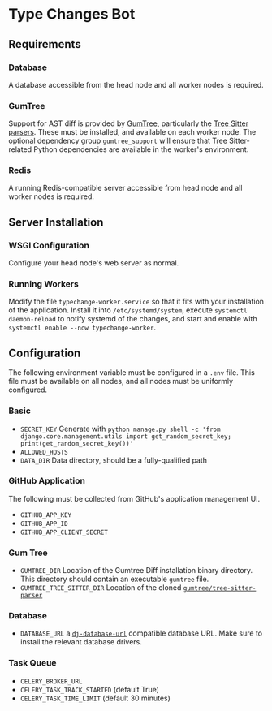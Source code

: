 # Type Changes Bot

## Requirements

### Database

A database accessible from the head node and all worker nodes is required.

### GumTree

Support for AST diff is provided by
[GumTree](https://github.com/GumTreeDiff/gumtree), particularly the
[Tree Sitter
parsers](https://github.com/GumTreeDiff/tree-sitter-parser).  These
must be installed, and available on each worker node.  The optional
dependency group `gumtree_support` will ensure that Tree
Sitter-related Python dependencies are available in the worker's
environment.

### Redis

A running Redis-compatible server accessible from head node and all
worker nodes is required.

## Server Installation

### WSGI Configuration

Configure your head node's web server as normal.

### Running Workers

Modify the file `typechange-worker.service` so that it fits with your
installation of the application.  Install it into
`/etc/systemd/system`, execute `systemctl daemon-reload` to notify
systemd of the changes, and start and enable with `systemctl enable --now typechange-worker`.

## Configuration

The following environment variable must be configured in a `.env`
file.  This file must be available on all nodes, and all nodes must be
uniformly configured.

### Basic

 - `SECRET_KEY` Generate with `python manage.py shell -c 'from django.core.management.utils import get_random_secret_key; print(get_random_secret_key())'`
 - `ALLOWED_HOSTS`
 - `DATA_DIR` Data directory, should be a fully-qualified path

### GitHub Application

The following must be collected from GitHub's application management UI.

 - `GITHUB_APP_KEY`
 - `GITHUB_APP_ID`
 - `GITHUB_APP_CLIENT_SECRET`

### Gum Tree

 - `GUMTREE_DIR` Location of the Gumtree Diff installation binary
   directory.  This directory should contain an executable `gumtree`
   file.
 - `GUMTREE_TREE_SITTER_DIR` Location of the cloned
   [`gumtree/tree-sitter-parser`](https://github.com/GumTreeDiff/tree-sitter-parser)

### Database

 - `DATABASE_URL` a
   [`dj-database-url`](https://pypi.org/project/dj-database-url/)
   compatible database URL.  Make sure to install the relevant
   database drivers.

### Task Queue

 - `CELERY_BROKER_URL`
 - `CELERY_TASK_TRACK_STARTED` (default True)
 - `CELERY_TASK_TIME_LIMIT` (default 30 minutes)
